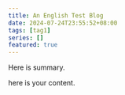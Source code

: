 ```yaml
---
title: An English Test Blog
date: 2024-07-24T23:55:52+08:00
tags: [tag1]
series: []
featured: true
---
```

Here is summary.

<!--more-->

here is your content.